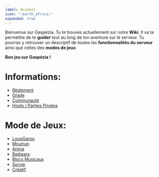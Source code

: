 ```yaml
---
label: Accueil
icon: ":earth_africa:"
expanded: true
---
```


Bienvenue sur Gaspézia. Tu te trouves actuellement sur notre **Wiki**.
Il va te permettre de te **guider** tout au long de ton aventure sur le serveur.
Tu pourras y retrouver un descriptif de toutes les **fonctionnalités du serveur** ainsi que celles des **modes de jeux**.

**Bon jeu sur Gaspézia !**

# Informations:

* [Règlement](reglement.md)
* [Grade](grades.md)
* [Communauté](communaute/index.md)
* [Hosts / Parties Privées](hosts.md)

# Mode de Jeux:

* [LoupGarou](mode-de-jeux/loupgarou)
* [Moutrun](mode-de-jeux/moutrun)
* [Arena](mode-de-jeux/arena)
* [Bedwars](mode-de-jeux/bedwars)
* [Blocs Musicaux](mode-de-jeux/blocs-musicaux)
* [Survie](mode-de-jeux/survie)
* [Créatif](mode-de-jeux/creatif)